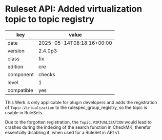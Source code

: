 [//]: # (werk v2)
# Ruleset API: Added virtualization topic to topic registry

key        | value
---------- | ---
date       | 2025-05-14T08:18:16+00:00
version    | 2.4.0p3
class      | fix
edition    | cre
component  | checks
level      | 1
compatible | yes

This Werk is only applicable for plugin developers and adds the registration of
`Topic.Virtualization` to the rulespec_group_registry, so the topic is usable in RuleSets.

Due to the forgotten registration, the `Topic.VIRTUALIZATION` would lead to crashes
during the indexing of the search function in CheckMK,
therefor essentially disabling it, when used for a RuleSet  in API v1.



